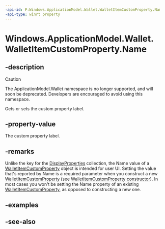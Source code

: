 ```yaml
---
-api-id: P:Windows.ApplicationModel.Wallet.WalletItemCustomProperty.Name
-api-type: winrt property
---
```


<!-- Property syntax
public string Name { get;  set; }
-->

# Windows.ApplicationModel.Wallet.WalletItemCustomProperty.Name

## -description
> [!CAUTION]
> The ApplicationModel.Wallet namespace is no longer supported, and will soon be deprecated. Developers are encouraged to avoid using this namespace.

Gets or sets the custom property label.

## -property-value
The custom property label.

## -remarks
Unlike the key for the [DisplayProperties](walletitem_displayproperties.md) collection, the Name value of a [WalletItemCustomProperty](walletitemcustomproperty.md) object is intended for user UI. Setting the value that's reported by Name is a required parameter when you construct a new [WalletItemCustomProperty](walletitemcustomproperty.md) (see [WalletItemCustomProperty constructor](walletitemcustomproperty_walletitemcustomproperty_1571897524.md)). In most cases you won't be setting the Name property of an existing [WalletItemCustomProperty](walletitemcustomproperty.md), as opposed to constructing a new one.

## -examples

## -see-also
